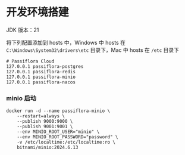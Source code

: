 # 开发环境搭建

JDK 版本：21


将下列配置添加到 hosts 中，Windows 中 hosts 在 `C:\Windows\System32\drivers\etc` 目录下，Mac 中 hosts 在 `/etc` 目录下
```shell
# Passiflora Cloud
127.0.0.1 passiflora-postgres
127.0.0.1 passiflora-redis
127.0.0.1 passiflora-minio
127.0.0.1 passiflora-nacos
```


### minio 启动
```shell
docker run -d --name passiflora-minio \
    --restart=always \
    --publish 9000:9000 \
    --publish 9001:9001 \
    --env MINIO_ROOT_USER="minio" \
    --env MINIO_ROOT_PASSWORD="password" \
    -v /etc/localtime:/etc/localtime:ro \
    bitnami/minio:2024.6.13
```